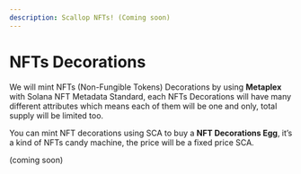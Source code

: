 ```yaml
---
description: Scallop NFTs! (Coming soon)
---
```


# NFTs Decorations

We will mint NFTs \(Non-Fungible Tokens\) Decorations by using **Metaplex** with Solana NFT Metadata Standard, each NFTs Decorations will have many different attributes which means each of them will be one and only, total supply will be limited too.



You can mint NFT decorations using SCA to buy a **NFT Decorations Egg**, it’s a kind of NFTs candy machine, the price will be a fixed price SCA.



\(coming soon\)

